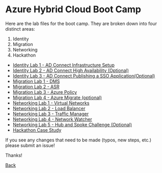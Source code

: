 # Azure Hybrid Cloud Boot Camp

Here are the lab files for the  boot camp.  They are broken down into four distinct areas:

1. Identity
2. Migration
3. Networking
4. Hackathon

- [Identity Lab 1 - AD Connect Infrastructure Setup](01_HybridCloud_IdentityLab01_ADConnect.md)
- [Identity Lab 2 - AD Connect High Availability (Optional)](https://github.com/one-commercial-partner/OCPScale/blob/master/docs/Azure/BootCamps/HybridCloud/01_HybridCloud_IdentityLab02_ADConnectOptionalFeatures.md)
- [Identity Lab 3 - AD Connect Publishing a SSO Application(Optional)](01_HybridCloud_IdentityLab03_SSOApp(Optional).md)
- [Migration Lab 1 - DMS](02_HybridCloud_Migration_Lab01_DMS.md)
- [Migration Lab 2 - ASR](02_HybridCloud_Migration_Lab02_ASR.md)
- [Migration Lab 3 - Azure Policy](02_HybridCloud_Migration_Lab03_AzurePolicy.md)
- [Migration Lab 4 - Azure Migrate (optional)](02_HybridCloud_Migration_Lab04_AzureMigrate.md)
- [Networking Lab 1 - Virtual Networks](03_HybridCloud_Networking_Lab02_LoadBalancer.md)
- [Networking Lab 2 - Load Balancer](03_HybridCloud_Networking_Lab01_VirtualNetworks.md)
- [Networking Lab 3 - Traffic Manager](03_HybridCloud_Networking_Lab03_TrafficManager.md)
- [Networking Lab 4 - Network Watcher](03_HybridCloud_Networking_Lab04_NetworkWatcher.md)
- [Networking Lab 5 - Hub and Spoke Challenge (Optional)](03_HybridCloud_Networking_Lab05_HubSpokeChallenge.md)
- [Hackathon Case Study](04_Hybrid_Cloud_Hackathon_CaseStudy.md)

If you see any changes that need to be made (typos, new steps, etc.) please submit an issue!

Thanks!

[Back](../)
